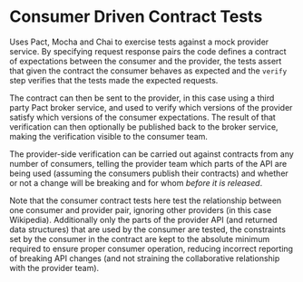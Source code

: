 # Consumer Driven Contract Tests

Uses Pact, Mocha and Chai to exercise tests against a mock provider service. By specifying request response pairs the code defines a contract of expectations between the consumer and the provider, the tests assert that given the contract the consumer behaves as expected and the `verify` step verifies that the tests made the expected requests.

The contract can then be sent to the provider, in this case using a third party Pact broker service, and used to verify which versions of the provider satisfy which versions of the consumer expectations. The result of that verification can then optionally be published back to the broker service, making the verification visible to the consumer team.

The provider-side verification can be carried out against contracts from any number of consumers, telling the provider team which parts of the API are being used (assuming the consumers publish their contracts) and whether or not a change will be breaking and for whom _before it is released_.

Note that the consumer contract tests here test the relationship between one consumer and provider pair, ignoring other providers (in this case Wikipedia). Additionally only the parts of the provider API (and returned data structures) that are used by the consumer are tested, the constraints set by the consumer in the contract are kept to the absolute minimum required to ensure proper consumer operation, reducing incorrect reporting of breaking API changes (and not straining the collaborative relationship with the provider team).
